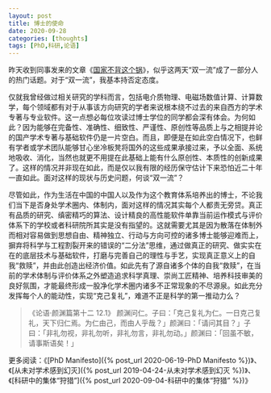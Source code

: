 ```yaml
---
layout: post
title: 博士的使命
date: 2020-09-28
categories: [thoughts]
tags: [PhD,科研,论语]
---
```


昨天收到同事发来的文章《[国家不背这个锅](https://mp.weixin.qq.com/s/a1vEVQWEhSDm4Jlj3XKJhQ)》，似乎这两天“双一流”成了一部分人的热门话题。对于“双一流”，我基本持否定态度。

仅就我曾经做过相关研究的学科而言，包括电介质物理、电磁场数值计算、计算数学，每个领域都有对于从事该方向研究的学者来说根本绕不过去的来自西方的学术专著与专业软件。这一点想必每位攻读过博士学位的同学都会深有体会。为何如此？因为能够在完备性、准确性、细致性、严谨性、原创性等品质上与之相提并论的国产学术专著与基础软件仍是一片空白。而且，即便是在如此空白情况下，也鲜有学者或学术团队能够甘心坐冷板凳将国外的这些成果承接过来，予以全面、系统地吸收、消化，当然也就更不用提在此基础上能有什么原创性、本质性的创新成果了。这样的情况并非现在如此，而是仅以我有限的经历保守估计下来恐怕近二十年一直如此。面对这样的现状与历史问题，何谈“双一流”？

尽管如此，作为生活在中国的中国人以及作为这个教育体系培养出的博士，不论我们当下是否身处学术圈内、体制内，面对这样的情况其实每个人都责无旁贷。真正有品质的研究、缜密精巧的算法、设计精良的高性能软件单靠当前运作模式与评价体系下的学校或者科研院所其实是没有指望的。这就需要尤其是因为散落在体制外而相对容易做到思想自由、精神独立、行动与方向可控的诸多博士能够迎难而上，摒弃将科学与工程割裂开来的错误的“二分法”思维，通过做真正的研究、做实实在在的底层技术与基础软件，打磨与完善自己的理性与手艺，实现真正意义上的自我“救赎”，并由此创造出经济价值。如此先有了源自诸多个体的自我“救赎”，在当前的学术体制与评价体系之外塑造追求科学真理、崇尚工匠精神、培养科技审美的良好氛围，才能最终形成一股净化学术圈内诸多不正常现象的不尽源泉。如此充分发挥每个人的能动性，实现“克己复礼”，难道不正是科学的第一推动力么？

> 《论语·颜渊篇第十二 12.1》 颜渊问仁。子曰：「克己复礼为仁。一日克己复礼，天下归仁焉。为仁由己，而由人乎哉？」颜渊曰：「请问其目？」子曰：「非礼勿视，非礼勿听，非礼勿言，非礼勿动。」颜渊曰：「回虽不敏，请事斯语矣！」

更多阅读：《[PhD Manifesto]({% post_url 2020-06-19-PhD Manifesto %})》、《[从未对学术感到幻灭]({% post_url 2019-04-24-从未对学术感到幻灭 %})》、《[科研中的集体“狩猎”]({% post_url 2020-09-04-科研中的集体“狩猎” %})》
